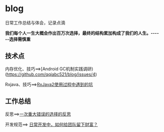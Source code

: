 # blog
日常工作总结与体会，记录点滴

**我们每个人一生大概会作出百万次选择，最终的结构累加构成了我们的人生。------选择需慎重**




## 技术点

内存优化、技巧==>[Android GC机制实践调研)(https://github.com/qqiabc521/blog/issues/4)

Rxjava、技巧==>[RxJava2使用过程中遇到的坑](https://github.com/qqiabc521/blog/issues/3)





## 工作总结

反思==>[一次重大错误的选择的反思](https://github.com/qqiabc521/blog/issues/2)

开发规范==> [日常开发中，如何给团队留下财富？](https://github.com/qqiabc521/blog/issues/1)


